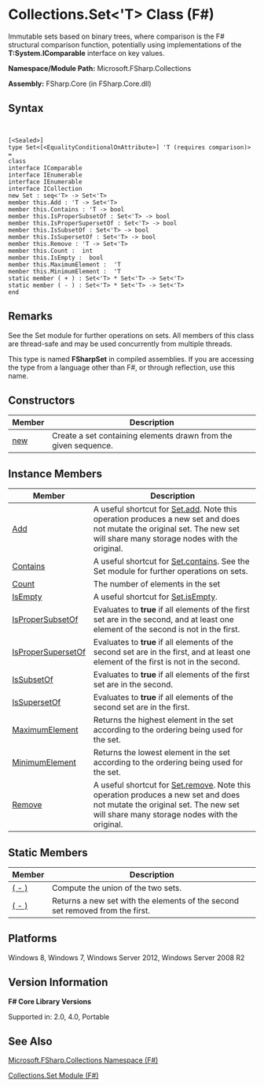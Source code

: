 # Collections.Set<'T> Class (F#)

Immutable sets based on binary trees, where comparison is the F# structural comparison function, potentially using implementations of the **T:System.IComparable** interface on key values.

**Namespace/Module Path:** Microsoft.FSharp.Collections

**Assembly:** FSharp.Core (in FSharp.Core.dll)


## Syntax


```


[<Sealed>]
type Set<[<EqualityConditionalOnAttribute>] 'T (requires comparison)> =
class
interface IComparable
interface IEnumerable
interface IEnumerable
interface ICollection
new Set : seq<'T> -> Set<'T>
member this.Add : 'T -> Set<'T>
member this.Contains : 'T -> bool
member this.IsProperSubsetOf : Set<'T> -> bool
member this.IsProperSupersetOf : Set<'T> -> bool
member this.IsSubsetOf : Set<'T> -> bool
member this.IsSupersetOf : Set<'T> -> bool
member this.Remove : 'T -> Set<'T>
member this.Count :  int
member this.IsEmpty :  bool
member this.MaximumElement :  'T
member this.MinimumElement :  'T
static member ( + ) : Set<'T> * Set<'T> -> Set<'T>
static member ( - ) : Set<'T> * Set<'T> -> Set<'T>
end

```



## Remarks
See the Set module for further operations on sets. All members of this class are thread-safe and may be used concurrently from multiple threads.

This type is named **FSharpSet** in compiled assemblies. If you are accessing the type from a language other than F#, or through reflection, use this name.


## Constructors


|Member|Description|
|------|-----------|
|[new](http://msdn.microsoft.com/en-us/library/384b858c-e794-4f70-865f-80160bcbdf2d)|Create a set containing elements drawn from the given sequence.|

## Instance Members


|Member|Description|
|------|-----------|
|[Add](http://msdn.microsoft.com/en-us/library/81a5d225-7c60-4243-9b4e-7162cb0e001b)|A useful shortcut for [Set.add](http://msdn.microsoft.com/en-us/library/d06ab305-1183-487c-8dc0-9076ed0b4c28). Note this operation produces a new set and does not mutate the original set. The new set will share many storage nodes with the original.|
|[Contains](http://msdn.microsoft.com/en-us/library/beb0d4f8-15a0-46cd-bb2a-0d5f7f100ddd)|A useful shortcut for [Set.contains](http://msdn.microsoft.com/en-us/library/7d616d1e-bca9-463e-b11e-88b5dc8b930b). See the Set module for further operations on sets.|
|[Count](http://msdn.microsoft.com/en-us/library/bd2f4d91-a58f-4067-a27b-13f0737d824d)|The number of elements in the set|
|[IsEmpty](http://msdn.microsoft.com/en-us/library/93451723-0b3c-4304-a263-4d04ec00eed2)|A useful shortcut for [Set.isEmpty](http://msdn.microsoft.com/en-us/library/64ddfbfd-3313-4495-9067-b614dd530aa7).|
|[IsProperSubsetOf](http://msdn.microsoft.com/en-us/library/bd0a671b-51ff-4c9e-b2fb-5089244750f5)|Evaluates to **true** if all elements of the first set are in the second, and at least one element of the second is not in the first.|
|[IsProperSupersetOf](http://msdn.microsoft.com/en-us/library/4c2a373c-8a5b-494b-94a7-004a5f1333be)|Evaluates to **true** if all elements of the second set are in the first, and at least one element of the first is not in the second.|
|[IsSubsetOf](http://msdn.microsoft.com/en-us/library/2069807c-c9fe-403f-b51c-0edc043ed796)|Evaluates to **true** if all elements of the first set are in the second.|
|[IsSupersetOf](http://msdn.microsoft.com/en-us/library/07974083-5980-4f70-bad8-52b4a287b9ee)|Evaluates to **true** if all elements of the second set are in the first.|
|[MaximumElement](http://msdn.microsoft.com/en-us/library/d7f4b139-1b41-41bf-9e23-d946d20cb512)|Returns the highest element in the set according to the ordering being used for the set.|
|[MinimumElement](http://msdn.microsoft.com/en-us/library/8b173df1-2ab8-4bbe-83a5-3e365d104bfe)|Returns the lowest element in the set according to the ordering being used for the set.|
|[Remove](http://msdn.microsoft.com/en-us/library/c2f6c66a-39c0-4aa9-b17b-127180dfe82d)|A useful shortcut for [Set.remove](http://msdn.microsoft.com/en-us/library/812a6d19-c1f0-4c57-9cbe-15d141d64ddb). Note this operation produces a new set and does not mutate the original set. The new set will share many storage nodes with the original.|

## Static Members


|Member|Description|
|------|-----------|
|[( - )](http://msdn.microsoft.com/en-us/library/ddf0fc46-185a-4f5a-9a07-30ee7a461b20)|Compute the union of the two sets.|
|[( - )](http://msdn.microsoft.com/en-us/library/25274a0f-01e0-4e11-8ca0-42f664cb5405)|Returns a new set with the elements of the second set removed from the first.|

## Platforms
Windows 8, Windows 7, Windows Server 2012, Windows Server 2008 R2


## Version Information
**F# Core Library Versions**

Supported in: 2.0, 4.0, Portable




## See Also
[Microsoft.FSharp.Collections Namespace &#40;F&#35;&#41;](Microsoft.FSharp.Collections-Namespace-%28FSharp%29.md)

[Collections.Set Module &#40;F&#35;&#41;](Collections.Set-Module-%28FSharp%29.md)

